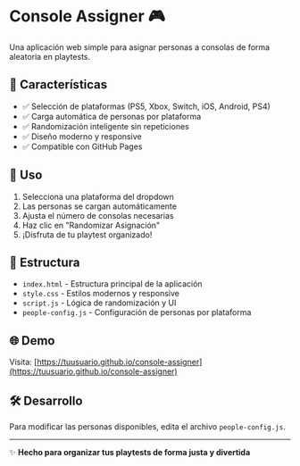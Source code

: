 # Console Assigner 🎮

Una aplicación web simple para asignar personas a consolas de forma aleatoria en playtests.

## 🚀 Características

- ✅ Selección de plataformas (PS5, Xbox, Switch, iOS, Android, PS4)
- ✅ Carga automática de personas por plataforma
- ✅ Randomización inteligente sin repeticiones
- ✅ Diseño moderno y responsive
- ✅ Compatible con GitHub Pages

## 🎯 Uso

1. Selecciona una plataforma del dropdown
2. Las personas se cargan automáticamente
3. Ajusta el número de consolas necesarias
4. Haz clic en "Randomizar Asignación"
5. ¡Disfruta de tu playtest organizado!

## 📁 Estructura

- `index.html` - Estructura principal de la aplicación
- `style.css` - Estilos modernos y responsive
- `script.js` - Lógica de randomización y UI
- `people-config.js` - Configuración de personas por plataforma

## 🌐 Demo

Visita: [https://tuusuario.github.io/console-assigner](https://tuusuario.github.io/console-assigner)

## 🛠️ Desarrollo

Para modificar las personas disponibles, edita el archivo `people-config.js`.

---

✨ **Hecho para organizar tus playtests de forma justa y divertida**
